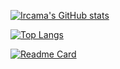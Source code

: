 [![Ircama's GitHub stats](https://github-readme-stats.vercel.app/api?username=Ircama&show_icons=true)](https://github.com/Ircama)

[![Top Langs](https://github-readme-stats.vercel.app/api/top-langs/?username=Ircama)](https://github.com/Ircama)

[![Readme Card](https://github-readme-stats.vercel.app/api/pin/?username=Ircama&repo=construct-gallery)](https://github.com/Ircama/construct-gallery)
